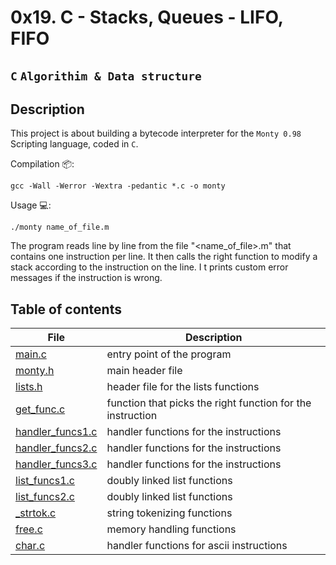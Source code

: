 # 0x19. C - Stacks, Queues - LIFO, FIFO

## `C` `Algorithim & Data structure`

## Description

This project is about building a bytecode interpreter for the `Monty 0.98` Scripting language, coded in `C`.

Compilation :package::

```gcc -Wall -Werror -Wextra -pedantic *.c -o monty```

Usage :computer::

```./monty name_of_file.m```

The program reads line by line from the file "<name_of_file>.m" that contains one instruction per line. It then calls the right function to modify a stack according to the instruction on the line. I t prints custom error messages if the instruction is wrong.

## Table of contents

File | Description
---- | -----------
[main.c](./main.c) |  entry point of the program
[monty.h](./monty.h) | main header file
[lists.h](./lists.h) | header file for the lists functions
[get_func.c](./get_func.c) | function that picks the right function for the instruction
[handler_funcs1.c](./handler_funcs1.c) | handler functions for the instructions
[handler_funcs2.c](./handler_funcs2.c) | handler functions for the instructions
[handler_funcs3.c](./handler_funcs3.c) | handler functions for the instructions
[list_funcs1.c](./list_funcs1.c) | doubly linked list functions
[list_funcs2.c](./list_funcs2.c) | doubly linked list functions
[_strtok.c](./_strtok.c) | string tokenizing functions
[free.c](./free.c) | memory handling functions
[char.c](./char.c) | handler functions for ascii instructions
